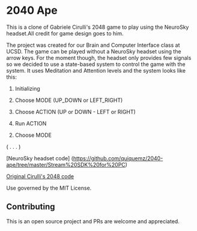 # 2040 Ape

This is a clone of Gabriele Cirulli's 2048 game to play using the NeuroSky headset.All credit for game design goes to him.

The project was created for our Brain and Computer Interface class at UCSD. The game can be played without a NeuroSky headset using the arrow keys. For the moment though, the headset only provides few signals so we decided to use a state-based system to control the game with the system. It uses Meditation and Attention levels and the system looks like this:

1) Initializing

2) Choose MODE (UP_DOWN or LEFT_RIGHT)

3) Choose ACTION (UP or DOWN - LEFT or RIGHT)

4) Run ACTION

2. Choose MODE

( . . . )

[NeuroSky headset code] (https://github.com/quiquemz/2040-ape/tree/master/Stream%20SDK%20for%20PC)

[Original Cirulli's 2048 code](https://github.com/gabrielecirulli/2048) 

Use governed by the MIT License.

## Contributing

This is an open source project and PRs are welcome and appreciated.
